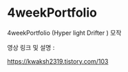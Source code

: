 # 4weekPortfolio
4weekPortfolio (Hyper light Drifter ) 모작 

영상 링크 및 설명 : 

https://kwaksh2319.tistory.com/103
